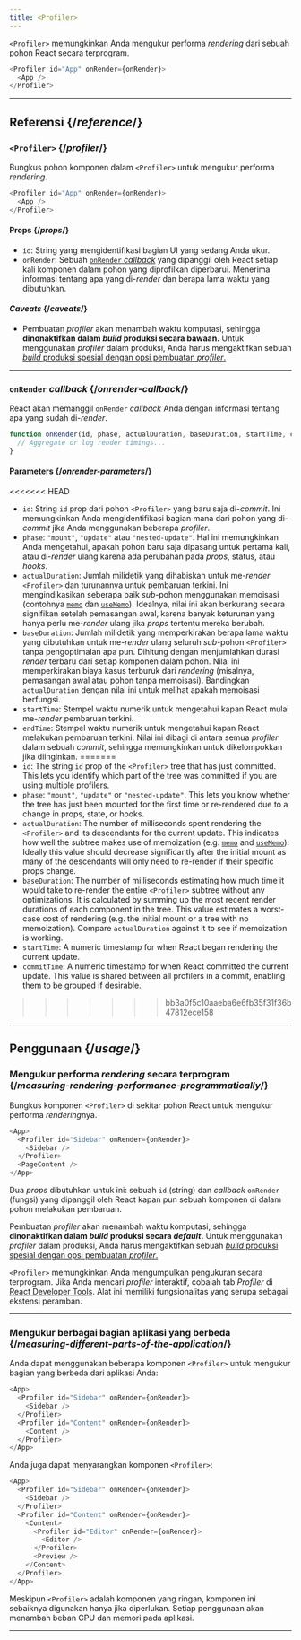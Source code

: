 ```yaml
---
title: <Profiler>
---
```


<Intro>

`<Profiler>` memungkinkan Anda mengukur performa *rendering* dari sebuah pohon React secara terprogram.

```js
<Profiler id="App" onRender={onRender}>
  <App />
</Profiler>
```

</Intro>

<InlineToc />

---

## Referensi {/*reference*/}

### `<Profiler>` {/*profiler*/}

Bungkus pohon komponen dalam `<Profiler>` untuk mengukur performa *rendering*.

```js
<Profiler id="App" onRender={onRender}>
  <App />
</Profiler>
```

#### Props {/*props*/}


* `id`: String yang mengidentifikasi bagian UI yang sedang Anda ukur.
* `onRender`: Sebuah [`onRender` *callback*](#onrender-callback) yang dipanggil oleh React setiap kali komponen dalam pohon yang diprofilkan diperbarui. Menerima informasi tentang apa yang di-*render* dan berapa lama waktu yang dibutuhkan.


#### *Caveats* {/*caveats*/}

* Pembuatan *profiler* akan menambah waktu komputasi, sehingga **dinonaktifkan dalam *build* produksi secara bawaan.** Untuk menggunakan *profiler* dalam produksi, Anda harus mengaktifkan sebuah [*build* produksi spesial dengan opsi pembuatan *profiler*.](https://fb.me/react-profiling)

---

### `onRender` *callback* {/*onrender-callback*/}

React akan memanggil `onRender` *callback* Anda dengan informasi tentang apa yang sudah di-*render*.

```js
function onRender(id, phase, actualDuration, baseDuration, startTime, commitTime) {
  // Aggregate or log render timings...
}
```

#### Parameters {/*onrender-parameters*/}

<<<<<<< HEAD
* `id`: String `id` prop dari pohon `<Profiler>` yang baru saja di-*commit*. Ini memungkinkan Anda mengidentifikasi bagian mana dari pohon yang di-*commit* jika Anda menggunakan beberapa *profiler*.
* `phase`: `"mount"`, `"update"` atau `"nested-update"`. Hal ini memungkinkan Anda mengetahui, apakah pohon baru saja dipasang untuk pertama kali, atau di-*render* ulang karena ada perubahan pada *props*, status, atau *hooks*.
* `actualDuration`: Jumlah milidetik yang dihabiskan untuk me-*render* `<Profiler>` dan turunannya untuk pembaruan terkini. Ini mengindikasikan seberapa baik *sub*-pohon menggunakan memoisasi (contohnya [`memo`](/reference/react/memo) dan [`useMemo`](/reference/react/useMemo)). Idealnya, nilai ini akan berkurang secara signifikan setelah pemasangan awal, karena banyak keturunan yang hanya perlu me-*render* ulang jika *props* tertentu mereka berubah.
* `baseDuration`: Jumlah milidetik yang memperkirakan berapa lama waktu yang dibutuhkan untuk me-*render* ulang seluruh *sub*-pohon `<Profiler>` tanpa pengoptimalan apa pun. Dihitung dengan menjumlahkan durasi *render* terbaru dari setiap komponen dalam pohon. Nilai ini memperkirakan biaya kasus terburuk dari *rendering* (misalnya, pemasangan awal atau pohon tanpa memoisasi). Bandingkan `actualDuration` dengan nilai ini untuk melihat apakah memoisasi berfungsi.
* `startTime`: Stempel waktu numerik untuk mengetahui kapan React mulai me-*render* pembaruan terkini.
* `endTime`: Stempel waktu numerik untuk mengetahui kapan React melakukan pembaruan terkini. Nilai ini dibagi di antara semua *profiler* dalam sebuah *commit*, sehingga memungkinkan untuk dikelompokkan jika diinginkan.
=======
* `id`: The string `id` prop of the `<Profiler>` tree that has just committed. This lets you identify which part of the tree was committed if you are using multiple profilers.
* `phase`: `"mount"`, `"update"` or `"nested-update"`. This lets you know whether the tree has just been mounted for the first time or re-rendered due to a change in props, state, or hooks.
* `actualDuration`: The number of milliseconds spent rendering the `<Profiler>` and its descendants for the current update. This indicates how well the subtree makes use of memoization (e.g. [`memo`](/reference/react/memo) and [`useMemo`](/reference/react/useMemo)). Ideally this value should decrease significantly after the initial mount as many of the descendants will only need to re-render if their specific props change.
* `baseDuration`: The number of milliseconds estimating how much time it would take to re-render the entire `<Profiler>` subtree without any optimizations. It is calculated by summing up the most recent render durations of each component in the tree. This value estimates a worst-case cost of rendering (e.g. the initial mount or a tree with no memoization). Compare `actualDuration` against it to see if memoization is working.
* `startTime`: A numeric timestamp for when React began rendering the current update.
* `commitTime`: A numeric timestamp for when React committed the current update. This value is shared between all profilers in a commit, enabling them to be grouped if desirable.
>>>>>>> bb3a0f5c10aaeba6e6fb35f31f36b47812ece158

---

## Penggunaan {/*usage*/}

### Mengukur performa *rendering* secara terprogram {/*measuring-rendering-performance-programmatically*/}

Bungkus komponen `<Profiler>` di sekitar pohon React untuk mengukur performa *rendering*nya.

```js {2,4}
<App>
  <Profiler id="Sidebar" onRender={onRender}>
    <Sidebar />
  </Profiler>
  <PageContent />
</App>
```

Dua *props* dibutuhkan untuk ini: sebuah `id` (string) dan *callback* `onRender` (fungsi) yang dipanggil oleh React kapan pun sebuah komponen di dalam pohon melakukan pembaruan.

<Pitfall>

Pembuatan *profiler* akan menambah waktu komputasi, sehingga **dinonaktifkan dalam *build* produksi secara *default*.** Untuk menggunakan *profiler* dalam produksi, Anda harus mengaktifkan sebuah [*build* produksi spesial dengan opsi pembuatan *profiler*.](https://fb.me/react-profiling)

</Pitfall>

<Note>

`<Profiler>` memungkinkan Anda mengumpulkan pengukuran secara terprogram. Jika Anda mencari *profiler* interaktif, cobalah tab *Profiler* di [React Developer Tools](/learn/react-developer-tools). Alat ini memiliki fungsionalitas yang serupa sebagai ekstensi peramban.

</Note>

---

### Mengukur berbagai bagian aplikasi yang berbeda {/*measuring-different-parts-of-the-application*/}

Anda dapat menggunakan beberapa komponen `<Profiler>` untuk mengukur bagian yang berbeda dari aplikasi Anda:

```js {5,7}
<App>
  <Profiler id="Sidebar" onRender={onRender}>
    <Sidebar />
  </Profiler>
  <Profiler id="Content" onRender={onRender}>
    <Content />
  </Profiler>
</App>
```

Anda juga dapat menyarangkan komponen `<Profiler>`:

```js {5,7,9,12}
<App>
  <Profiler id="Sidebar" onRender={onRender}>
    <Sidebar />
  </Profiler>
  <Profiler id="Content" onRender={onRender}>
    <Content>
      <Profiler id="Editor" onRender={onRender}>
        <Editor />
      </Profiler>
      <Preview />
    </Content>
  </Profiler>
</App>
```

Meskipun `<Profiler>` adalah komponen yang ringan, komponen ini sebaiknya digunakan hanya jika diperlukan. Setiap penggunaan akan menambah beban CPU dan memori pada aplikasi.

---

